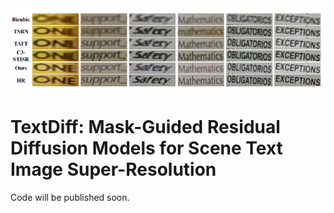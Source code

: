 
<img width="960" alt="image" src="com.png">

# TextDiff: Mask-Guided Residual Diffusion Models for Scene Text Image Super-Resolution

Code will be published soon.
